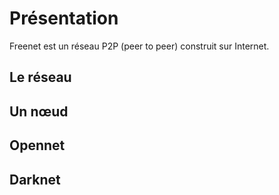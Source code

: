 # Présentation

Freenet est un réseau P2P (peer to peer) construit sur Internet.


## Le réseau

## Un nœud

## Opennet

## Darknet